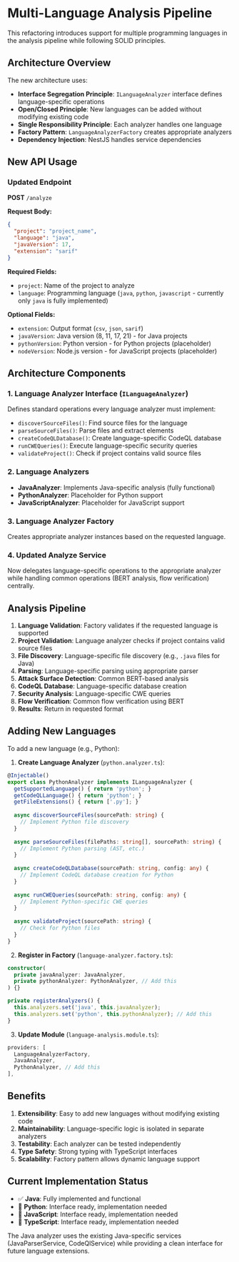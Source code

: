 # Multi-Language Analysis Pipeline

This refactoring introduces support for multiple programming languages in the analysis pipeline while following SOLID principles.

## Architecture Overview

The new architecture uses:
- **Interface Segregation Principle**: `ILanguageAnalyzer` interface defines language-specific operations
- **Open/Closed Principle**: New languages can be added without modifying existing code
- **Single Responsibility Principle**: Each analyzer handles one language
- **Factory Pattern**: `LanguageAnalyzerFactory` creates appropriate analyzers
- **Dependency Injection**: NestJS handles service dependencies

## New API Usage

### Updated Endpoint

**POST** `/analyze`

**Request Body:**
```json
{
  "project": "project_name",
  "language": "java",
  "javaVersion": 17,
  "extension": "sarif"
}
```

**Required Fields:**
- `project`: Name of the project to analyze
- `language`: Programming language (`java`, `python`, `javascript` - currently only `java` is fully implemented)

**Optional Fields:**
- `extension`: Output format (`csv`, `json`, `sarif`)
- `javaVersion`: Java version (8, 11, 17, 21) - for Java projects
- `pythonVersion`: Python version - for Python projects (placeholder)
- `nodeVersion`: Node.js version - for JavaScript projects (placeholder)

## Architecture Components

### 1. Language Analyzer Interface (`ILanguageAnalyzer`)
Defines standard operations every language analyzer must implement:
- `discoverSourceFiles()`: Find source files for the language
- `parseSourceFiles()`: Parse files and extract elements
- `createCodeQLDatabase()`: Create language-specific CodeQL database
- `runCWEQueries()`: Execute language-specific security queries
- `validateProject()`: Check if project contains valid source files

### 2. Language Analyzers
- **JavaAnalyzer**: Implements Java-specific analysis (fully functional)
- **PythonAnalyzer**: Placeholder for Python support
- **JavaScriptAnalyzer**: Placeholder for JavaScript support

### 3. Language Analyzer Factory
Creates appropriate analyzer instances based on the requested language.

### 4. Updated Analyze Service
Now delegates language-specific operations to the appropriate analyzer while handling common operations (BERT analysis, flow verification) centrally.

## Analysis Pipeline

1. **Language Validation**: Factory validates if the requested language is supported
2. **Project Validation**: Language analyzer checks if project contains valid source files
3. **File Discovery**: Language-specific file discovery (e.g., `.java` files for Java)
4. **Parsing**: Language-specific parsing using appropriate parser
5. **Attack Surface Detection**: Common BERT-based analysis
6. **CodeQL Database**: Language-specific database creation
7. **Security Analysis**: Language-specific CWE queries
8. **Flow Verification**: Common flow verification using BERT
9. **Results**: Return in requested format

## Adding New Languages

To add a new language (e.g., Python):

1. **Create Language Analyzer** (`python.analyzer.ts`):
```typescript
@Injectable()
export class PythonAnalyzer implements ILanguageAnalyzer {
  getSupportedLanguage() { return 'python'; }
  getCodeQLLanguage() { return 'python'; }
  getFileExtensions() { return ['.py']; }
  
  async discoverSourceFiles(sourcePath: string) {
    // Implement Python file discovery
  }
  
  async parseSourceFiles(filePaths: string[], sourcePath: string) {
    // Implement Python parsing (AST, etc.)
  }
  
  async createCodeQLDatabase(sourcePath: string, config: any) {
    // Implement CodeQL database creation for Python
  }
  
  async runCWEQueries(sourcePath: string, config: any) {
    // Implement Python-specific CWE queries
  }
  
  async validateProject(sourcePath: string) {
    // Check for Python files
  }
}
```

2. **Register in Factory** (`language-analyzer.factory.ts`):
```typescript
constructor(
  private javaAnalyzer: JavaAnalyzer,
  private pythonAnalyzer: PythonAnalyzer, // Add this
) {}

private registerAnalyzers() {
  this.analyzers.set('java', this.javaAnalyzer);
  this.analyzers.set('python', this.pythonAnalyzer); // Add this
}
```

3. **Update Module** (`language-analysis.module.ts`):
```typescript
providers: [
  LanguageAnalyzerFactory,
  JavaAnalyzer,
  PythonAnalyzer, // Add this
],
```

## Benefits

1. **Extensibility**: Easy to add new languages without modifying existing code
2. **Maintainability**: Language-specific logic is isolated in separate analyzers
3. **Testability**: Each analyzer can be tested independently
4. **Type Safety**: Strong typing with TypeScript interfaces
5. **Scalability**: Factory pattern allows dynamic language support

## Current Implementation Status

- ✅ **Java**: Fully implemented and functional
- 🚧 **Python**: Interface ready, implementation needed
- 🚧 **JavaScript**: Interface ready, implementation needed
- 🚧 **TypeScript**: Interface ready, implementation needed

The Java analyzer uses the existing Java-specific services (JavaParserService, CodeQlService) while providing a clean interface for future language extensions.
